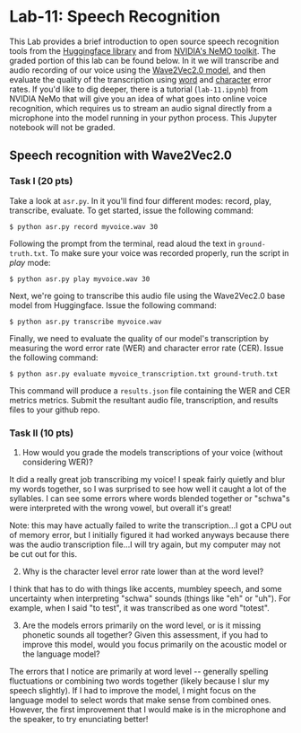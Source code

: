 # Lab-11: Speech Recognition

This Lab provides a brief introduction to open source speech recognition tools from the [Huggingface library](https://huggingface.co/transformers/) and from [NVIDIA's NeMO toolkit](https://github.com/NVIDIA/NeMo). The graded portion of this lab can be found below. In it we will transcribe and audio recording of our voice using the [Wave2Vec2.0 model](https://huggingface.co/transformers/model_doc/wav2vec2.html), and then evaluate the quality of the transcription using [word](https://huggingface.co/metrics/wer) and [character](https://huggingface.co/metrics/cer) error rates. If you'd like to dig deeper, there is a tutorial (`lab-11.ipynb`) from NVIDIA NeMo that will give you an idea of what goes into online voice recognition, which requires us to stream an audio signal directly from a microphone into the model running in your python process. This Jupyter notebook will not be graded.

## Speech recognition with Wave2Vec2.0


### Task I (20 pts)

Take a look at `asr.py`. In it you'll find four different modes: record, play, transcribe, evaluate. To get started, issue the following command:

    $ python asr.py record myvoice.wav 30
    
Following the prompt from the terminal, read aloud the text in `ground-truth.txt`. To make sure your voice was recorded properly, run the script in *play* mode:

    $ python asr.py play myvoice.wav 30
    
Next, we're going to transcribe this audio file using the Wave2Vec2.0 base model from Huggingface. Issue the following command:

    $ python asr.py transcribe myvoice.wav
    
Finally, we need to evaluate the quality of our model's transcription by measuring the word error rate (WER) and character error rate (CER). Issue the following command:

    $ python asr.py evaluate myvoice_transcription.txt ground-truth.txt

This command will produce a `results.json` file containing the WER and CER metrics metrics. Submit the resultant audio file, transcription, and results files to your github repo.


### Task II (10 pts)

1. How would you grade the models transcriptions of your voice (without considering WER)?

It did a really great job transcribing my voice! I speak fairly quietly and blur my words together, so I was surprised to see how well it caught a lot of the syllables. I can see some errors where words blended together or "schwa"s were interpreted with the wrong vowel, but overall it's great!

Note: this may have actually failed to write the transcription...I got a CPU out of memory error, but I initially figured it had worked anyways because there was the audio transcription file...I will try again, but my computer may not be cut out for this.

2. Why is the character level error rate lower than at the word level?

I think that has to do with things like accents, mumbley speech, and some uncertainty when interpreting "schwa" sounds (things like "eh" or "uh"). For example, when I said "to test", it was transcribed as one word "totest". 

3. Are the models errors primarily on the word level, or is it missing phonetic sounds all together? Given this assessment, if you had to improve this model, would you focus primarily on the acoustic model or the language model?

The errors that I notice are primarily at word level -- generally spelling fluctuations or combining two words together (likely because I slur my speech slightly). If I had to improve the model, I might focus on the language model to select words that make sense from combined ones. However, the first improvement that I would make is in the microphone and the speaker, to try enunciating better!
